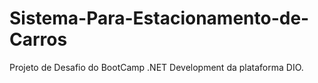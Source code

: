 # Sistema-Para-Estacionamento-de-Carros
Projeto de Desafio do BootCamp .NET Development da plataforma DIO.
